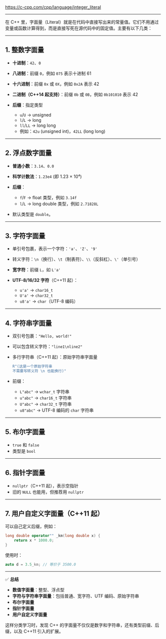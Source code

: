 https://c-cpp.com/cpp/language/integer_literal

---

在 C++ 里，字面量（Literal）就是在代码中直接写出来的常量值。它们不用通过变量或函数计算得到，而是直接写死在源代码中的固定值。主要有以下几类：

---

## 1. 整数字面量

* **十进制**：`42`、`0`
* **八进制**：前缀 `0`，例如 `075` 表示十进制 61
* **十六进制**：前缀 `0x` 或 `0X`，例如 `0x2A` 表示 42
* **二进制（C++14 起支持）**：前缀 `0b` 或 `0B`，例如 `0b101010` 表示 42
* **后缀**：指定类型

  * `u`/`U` → unsigned
  * `l`/`L` → long
  * `ll`/`LL` → long long
  * 例如：`42u` (unsigned int)，`42LL` (long long)

---

## 2. 浮点数字面量

* **普通小数**：`3.14`、`0.0`
* **科学计数法**：`1.23e4` (即 1.23 × 10⁴)
* **后缀**：

  * `f`/`F` → float 类型，例如 `3.14f`
  * `l`/`L` → long double 类型，例如 `2.71828L`
* 默认类型是 `double`。

---

## 3. 字符字面量

* 单引号包裹，表示一个字符：`'a'`、`'Z'`、`'9'`
* 转义字符：`\n`（换行）、`\t`（制表符）、`\\`（反斜杠）、`\'`（单引号）
* **宽字符**：前缀 `L`，如 `L'a'`
* **UTF-8/16/32 字符**（C++11 起）：

  * `u'a'` → `char16_t`
  * `U'a'` → `char32_t`
  * `u8'a'` → `char`（UTF-8 编码）

---

## 4. 字符串字面量

* 双引号包裹：`"Hello, world!"`
* 可以包含转义字符：`"line1\nline2"`
* 多行字符串（C++11 起）：原始字符串字面量

  ```cpp
  R"(这是一个原始字符串
  不需要写转义符 \n 也能换行)"
  ```
* 前缀：

  * `L"abc"` → `wchar_t` 字符串
  * `u"abc"` → `char16_t` 字符串
  * `U"abc"` → `char32_t` 字符串
  * `u8"abc"` → UTF-8 编码的 `char` 字符串

---

## 5. 布尔字面量

* `true` 和 `false`
* 类型是 `bool`

---

## 6. 指针字面量

* `nullptr`（C++11 起），表示空指针
* 旧的 `NULL` 也能用，但推荐用 `nullptr`

---

## 7. 用户自定义字面量（C++11 起）

可以自己定义后缀，例如：

```cpp
long double operator"" _km(long double x) {
    return x * 1000.0;
}
```

使用时：

```cpp
auto d = 3.5_km; // 等价于 3500.0
```

---

✅ **总结**

* **数值字面量**：整型、浮点型
* **字符与字符串字面量**：包括普通、宽字符、UTF 编码、原始字符串
* **布尔字面量**
* **指针字面量**
* **用户自定义字面量**

这样分类学习时，发现 C++ 的字面量不仅仅是数字和字符串，还有类型前缀、后缀，以及 C++11 引入的扩展。

